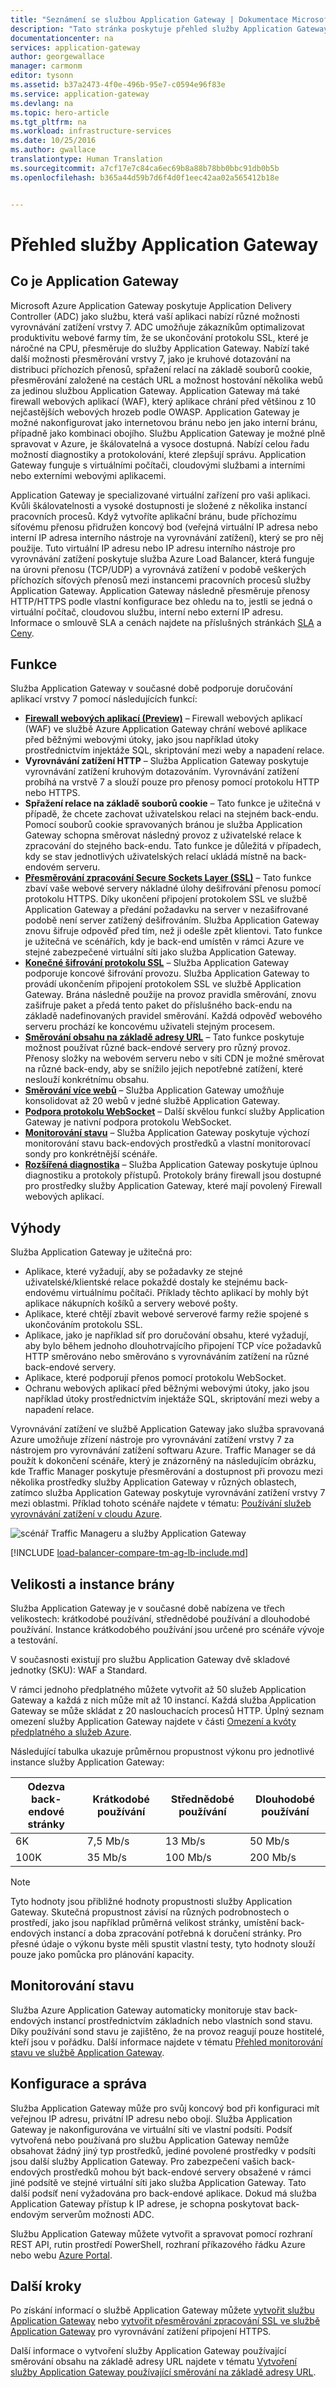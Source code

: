 ```yaml
---
title: "Seznámení se službou Application Gateway | Dokumentace Microsoftu"
description: "Tato stránka poskytuje přehled služby Application Gateway pro vyrovnávání zatížení vrstvy 7, včetně velikostí bran, vyrovnávání zatížení HTTP, spřažení relace na základě souborů cookie a přesměrování zpracování SSL."
documentationcenter: na
services: application-gateway
author: georgewallace
manager: carmonm
editor: tysonn
ms.assetid: b37a2473-4f0e-496b-95e7-c0594e96f83e
ms.service: application-gateway
ms.devlang: na
ms.topic: hero-article
ms.tgt_pltfrm: na
ms.workload: infrastructure-services
ms.date: 10/25/2016
ms.author: gwallace
translationtype: Human Translation
ms.sourcegitcommit: a7cf17e7c84ca6ec69b8a88b78bb0bbc91db0b5b
ms.openlocfilehash: b365a44d59b7d6f4d0f1eec42aa02a565412b18e


---
```

# <a name="application-gateway-overview"></a>Přehled služby Application Gateway
## <a name="what-is-application-gateway"></a>Co je Application Gateway
Microsoft Azure Application Gateway poskytuje Application Delivery Controller (ADC) jako službu, která vaší aplikaci nabízí různé možnosti vyrovnávání zatížení vrstvy 7. ADC umožňuje zákazníkům optimalizovat produktivitu webové farmy tím, že se ukončování protokolu SSL, které je náročné na CPU, přesměruje do služby Application Gateway. Nabízí také další možnosti přesměrování vrstvy 7, jako je kruhové dotazování na distribuci příchozích přenosů, spřažení relací na základě souborů cookie, přesměrování založené na cestách URL a možnost hostování několika webů za jedinou službou Application Gateway. Application Gateway má také firewall webových aplikací (WAF), který aplikace chrání před většinou z 10 nejčastějších webových hrozeb podle OWASP. Application Gateway je možné nakonfigurovat jako internetovou bránu nebo jen jako interní bránu, případně jako kombinaci obojího. Službu Application Gateway je možné plně spravovat v Azure, je škálovatelná a vysoce dostupná. Nabízí celou řadu možností diagnostiky a protokolování, které zlepšují správu. Application Gateway funguje s virtuálními počítači, cloudovými službami a interními nebo externími webovými aplikacemi.

Application Gateway je specializované virtuální zařízení pro vaši aplikaci. Kvůli škálovatelnosti a vysoké dostupnosti je složené z několika instancí pracovních procesů. Když vytvoříte aplikační bránu, bude příchozímu síťovému přenosu přidružen koncový bod (veřejná virtuální IP adresa nebo interní IP adresa interního nástroje na vyrovnávání zatížení), který se pro něj použije. Tuto virtuální IP adresu nebo IP adresu interního nástroje pro vyrovnávání zatížení poskytuje služba Azure Load Balancer, která funguje na úrovni přenosu (TCP/UDP) a vyrovnává zatížení v podobě veškerých příchozích síťových přenosů mezi instancemi pracovních procesů služby Application Gateway. Application Gateway následně přesměruje přenosy HTTP/HTTPS podle vlastní konfigurace bez ohledu na to, jestli se jedná o virtuální počítač, cloudovou službu, interní nebo externí IP adresu. Informace o smlouvě SLA a cenách najdete na příslušných stránkách [SLA](https://azure.microsoft.com/support/legal/sla/) a [Ceny](https://azure.microsoft.com/pricing/details/application-gateway/).

## <a name="features"></a>Funkce
Služba Application Gateway v současné době podporuje doručování aplikací vrstvy 7 pomocí následujících funkcí:

* **[Firewall webových aplikací (Preview)](application-gateway-webapplicationfirewall-overview.md)** – Firewall webových aplikací (WAF) ve službě Azure Application Gateway chrání webové aplikace před běžnými webovými útoky, jako jsou například útoky prostřednictvím injektáže SQL, skriptování mezi weby a napadení relace.
* **Vyrovnávání zatížení HTTP** – Služba Application Gateway poskytuje vyrovnávání zatížení kruhovým dotazováním. Vyrovnávání zatížení probíhá na vrstvě 7 a slouží pouze pro přenosy pomocí protokolu HTTP nebo HTTPS.
* **Spřažení relace na základě souborů cookie** – Tato funkce je užitečná v případě, že chcete zachovat uživatelskou relaci na stejném back-endu. Pomocí souborů cookie spravovaných bránou je služba Application Gateway schopna směrovat následný provoz z uživatelské relace k zpracování do stejného back-endu. Tato funkce je důležitá v případech, kdy se stav jednotlivých uživatelských relací ukládá místně na back-endovém serveru.
* **[Přesměrování zpracování Secure Sockets Layer (SSL)](application-gateway-ssl-arm.md)** – Tato funkce zbaví vaše webové servery nákladné úlohy dešifrování přenosu pomocí protokolu HTTPS. Díky ukončení připojení protokolem SSL ve službě Application Gateway a předání požadavku na server v nezašifrované podobě není server zatížený dešifrováním.  Služba Application Gateway znovu šifruje odpověď před tím, než ji odešle zpět klientovi. Tato funkce je užitečná ve scénářích, kdy je back-end umístěn v rámci Azure ve stejné zabezpečené virtuální síti jako služba Application Gateway.
* **[Konečné šifrování protokolu SSL](application-gateway-backend-ssl.md)** – Služba Application Gateway podporuje koncové šifrování provozu. Služba Application Gateway to provádí ukončením připojení protokolem SSL ve službě Application Gateway. Brána následně použije na provoz pravidla směrování, znovu zašifruje paket a předá tento paket do příslušného back-endu na základě nadefinovaných pravidel směrování. Každá odpověď webového serveru prochází ke koncovému uživateli stejným procesem.
* **[Směrování obsahu na základě adresy URL](application-gateway-url-route-overview.md)** – Tato funkce poskytuje možnost používat různé back-endové servery pro různý provoz. Přenosy složky na webovém serveru nebo v síti CDN je možné směrovat na různé back-endy, aby se snížilo jejich nepotřebné zatížení, které neslouží konkrétnímu obsahu.
* **[Směrování více webů](application-gateway-multi-site-overview.md)** – Služba Application Gateway umožňuje konsolidovat až 20 webů v jedné službě Application Gateway.
* **[Podpora protokolu WebSocket](application-gateway-websocket.md)** – Další skvělou funkcí služby Application Gateway je nativní podpora protokolu WebSocket.
* **[Monitorování stavu](application-gateway-probe-overview.md)** – Služba Application Gateway poskytuje výchozí monitorování stavu back-endových prostředků a vlastní monitorovací sondy pro konkrétnější scénáře.
* **[Rozšířená diagnostika](application-gateway-diagnostics.md)** – Služba Application Gateway poskytuje úplnou diagnostiku a protokoly přístupů. Protokoly brány firewall jsou dostupné pro prostředky služby Application Gateway, které mají povolený Firewall webových aplikací.

## <a name="benefits"></a>Výhody
Služba Application Gateway je užitečná pro:

* Aplikace, které vyžadují, aby se požadavky ze stejné uživatelské/klientské relace pokaždé dostaly ke stejnému back-endovému virtuálnímu počítači. Příklady těchto aplikací by mohly být aplikace nákupních košíků a servery webové pošty.
* Aplikace, které chtějí zbavit webové serverové farmy režie spojené s ukončováním protokolu SSL.
* Aplikace, jako je například síť pro doručování obsahu, které vyžadují, aby bylo během jednoho dlouhotrvajícího připojení TCP více požadavků HTTP směrováno nebo směrováno s vyrovnáváním zatížení na různé back-endové servery.
* Aplikace, které podporují přenos pomocí protokolu WebSocket.
* Ochranu webových aplikací před běžnými webovými útoky, jako jsou například útoky prostřednictvím injektáže SQL, skriptování mezi weby a napadení relace.

Vyrovnávání zatížení ve službě Application Gateway jako služba spravovaná Azure umožňuje zřízení nástroje pro vyrovnávání zatížení vrstvy 7 za nástrojem pro vyrovnávání zatížení softwaru Azure. Traffic Manager se dá použít k dokončení scénáře, který je znázorněný na následujícím obrázku, kde Traffic Manager poskytuje přesměrování a dostupnost při provozu mezi několika prostředky služby Application Gateway v různých oblastech, zatímco služba Application Gateway poskytuje vyrovnávání zatížení vrstvy 7 mezi oblastmi. Příklad tohoto scénáře najdete v tématu: [Používání služeb vyrovnávání zatížení v cloudu Azure](../traffic-manager/traffic-manager-load-balancing-azure.md).

![scénář Traffic Manageru a služby Application Gateway](./media/application-gateway-introduction/tm-lb-ag-scenario.png)

[!INCLUDE [load-balancer-compare-tm-ag-lb-include.md](../../includes/load-balancer-compare-tm-ag-lb-include.md)]

## <a name="gateway-sizes-and-instances"></a>Velikosti a instance brány
Služba Application Gateway je v současné době nabízena ve třech velikostech: krátkodobé používání, střednědobé používání a dlouhodobé používání. Instance krátkodobého používání jsou určené pro scénáře vývoje a testování.

V současnosti existují pro službu Application Gateway dvě skladové jednotky (SKU): WAF a Standard.

V rámci jednoho předplatného můžete vytvořit až 50 služeb Application Gateway a každá z nich může mít až 10 instancí. Každá služba Application Gateway se může skládat z 20 naslouchacích procesů HTTP. Úplný seznam omezení služby Application Gateway najdete v části [Omezení a kvóty předplatného a služeb Azure](../azure-subscription-service-limits.md).

Následující tabulka ukazuje průměrnou propustnost výkonu pro jednotlivé instance služby Application Gateway:

| Odezva back-endové stránky | Krátkodobé používání | Střednědobé používání | Dlouhodobé používání |
| --- | --- | --- | --- |
| 6K |7,5 Mb/s |13 Mb/s |50 Mb/s |
| 100K |35 Mb/s |100 Mb/s |200 Mb/s |

> [!NOTE]
> Tyto hodnoty jsou přibližné hodnoty propustnosti služby Application Gateway. Skutečná propustnost závisí na různých podrobnostech o prostředí, jako jsou například průměrná velikost stránky, umístění back-endových instancí a doba zpracování potřebná k doručení stránky. Pro přesné údaje o výkonu byste měli spustit vlastní testy, tyto hodnoty slouží pouze jako pomůcka pro plánování kapacity.
>
>

## <a name="health-monitoring"></a>Monitorování stavu
Služba Azure Application Gateway automaticky monitoruje stav back-endových instancí prostřednictvím základních nebo vlastních sond stavu. Díky používání sond stavu je zajištěno, že na provoz reagují pouze hostitelé, kteří jsou v pořádku. Další informace najdete v tématu [Přehled monitorování stavu ve službě Application Gateway](application-gateway-probe-overview.md).

## <a name="configuring-and-managing"></a>Konfigurace a správa
Služba Application Gateway může pro svůj koncový bod při konfiguraci mít veřejnou IP adresu, privátní IP adresu nebo obojí. Služba Application Gateway je nakonfigurována ve virtuální síti ve vlastní podsíti. Podsíť vytvořená nebo používaná pro službu Application Gateway nemůže obsahovat žádný jiný typ prostředků, jediné povolené prostředky v podsíti jsou další služby Application Gateway. Pro zabezpečení vašich back-endových prostředků mohou být back-endové servery obsažené v rámci jiné podsítě ve stejné virtuální síti jako služba Application Gateway. Tato další podsíť není vyžadována pro back-endové aplikace. Dokud má služba Application Gateway přístup k IP adrese, je schopna poskytovat back-endovým serverům možnosti ADC.

Službu Application Gateway můžete vytvořit a spravovat pomocí rozhraní REST API, rutin prostředí PowerShell, rozhraní příkazového řádku Azure nebo webu [Azure Portal](https://portal.azure.com/).

## <a name="next-steps"></a>Další kroky
Po získání informací o službě Application Gateway můžete [vytvořit službu Application Gateway](application-gateway-create-gateway-portal.md) nebo [vytvořit přesměrování zpracování SSL ve službě Application Gateway](application-gateway-ssl-arm.md) pro vyrovnávání zatížení připojení HTTPS.

Další informace o vytvoření služby Application Gateway používající směrování obsahu na základě adresy URL najdete v tématu [Vytvoření služby Application Gateway používající směrování na základě adresy URL](application-gateway-create-url-route-arm-ps.md).



<!--HONumber=Nov16_HO2-->


